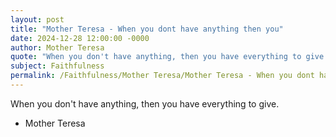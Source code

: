 ```yaml
---
layout: post
title: "Mother Teresa - When you dont have anything then you"
date: 2024-12-28 12:00:00 -0000
author: Mother Teresa
quote: "When you don't have anything, then you have everything to give."
subject: Faithfulness
permalink: /Faithfulness/Mother Teresa/Mother Teresa - When you dont have anything then you
---
```


When you don't have anything, then you have everything to give.

- Mother Teresa
